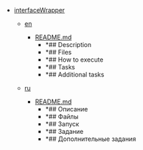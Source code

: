 - <a href = "E:\Node_projects\Node_Way\NBase\_Md\_Index\__Closer\_HPW\_Repos_HowProgrammingWorks_17_05_2020\InversionOfControl-master\interfaceWrapper\cat.interfaceWrapper\dir.interfaceWrapper.md">interfaceWrapper</a>
    - <a href = "E:\Node_projects\Node_Way\NBase\_Md\_Index\__Closer\_HPW\_Repos_HowProgrammingWorks_17_05_2020\InversionOfControl-master\interfaceWrapper\en\cat.en\dir.en.md">en</a>
        - <a href = "E:\Node_projects\Node_Way\NBase\_Md\_Index\__Closer\_HPW\_Repos_HowProgrammingWorks_17_05_2020\InversionOfControl-master\interfaceWrapper\en\README.md">README.md</a>
            - *## Description
            - *## Files
            - *## How to execute
            - *## Tasks
            - *## Additional tasks
    
    - <a href = "E:\Node_projects\Node_Way\NBase\_Md\_Index\__Closer\_HPW\_Repos_HowProgrammingWorks_17_05_2020\InversionOfControl-master\interfaceWrapper\ru\cat.ru\dir.ru.md">ru</a>
        - <a href = "E:\Node_projects\Node_Way\NBase\_Md\_Index\__Closer\_HPW\_Repos_HowProgrammingWorks_17_05_2020\InversionOfControl-master\interfaceWrapper\ru\README.md">README.md</a>
            - *## Описание
            - *## Файлы
            - *## Запуск
            - *## Задание
            - *## Дополнительные задания
    
